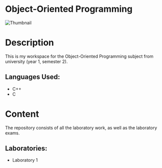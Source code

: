 # Object-Oriented Programming

![Thumbnail](Thumbnail.png)


# Description

This is my workspace for the Object-Oriented Programming subject from university (year 1, semester 2).

## Languages Used:

- C++
- C


# Content

The repository consists of all the laboratory work, as well as the laboratory exams.

## Laboratories:

- Laboratory 1